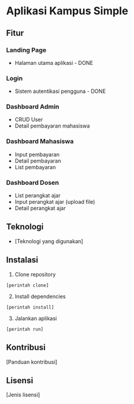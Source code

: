 # Aplikasi Kampus Simple

## Fitur
### Landing Page
- Halaman utama aplikasi - DONE

### Login
- Sistem autentikasi pengguna - DONE

### Dashboard Admin
- CRUD User
- Detail pembayaran mahasiswa

### Dashboard Mahasiswa
- Input pembayaran
- Detail pembayaran
- List pembayaran

### Dashboard Dosen
- List perangkat ajar
- Input perangkat ajar (upload file)
- Detail perangkat ajar

## Teknologi
- [Teknologi yang digunakan]

## Instalasi
1. Clone repository
```
[perintah clone]
```

2. Install dependencies
```
[perintah install]
```

3. Jalankan aplikasi
```
[perintah run]
```

## Kontribusi
[Panduan kontribusi]

## Lisensi
[Jenis lisensi]
